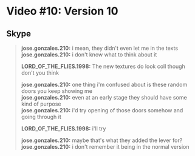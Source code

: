 # Video #10: Version 10

## Skype
> **jose.gonzales.210:** i mean, they didn't even let me in the texts  
> **jose.gonzales.210:** i don't know what to think about it  
> 
> **LORD_OF_THE_FLIES.1998:** The new textures do look coll though don't you think  
> 
> **jose.gonzales.210:** one thing i'm confused about is these random doors you keep showing me  
> **jose.gonzales.210:** even at an early stage they should have some kind of purpose  
> **jose.gonzales.210:** i'd try opening of those doors somehow and going through it  
> 
> **LORD_OF_THE_FLIES.1998:** i'll try  
> 
> **jose.gonzales.210:** maybe that's what they added the lever for?  
> **jose.gonzales.210:** i don't remember it being in the normal version  
